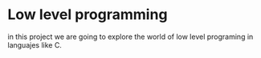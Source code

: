 # Low level programming

in this project we are going to explore the world of low level programing in languajes like C.